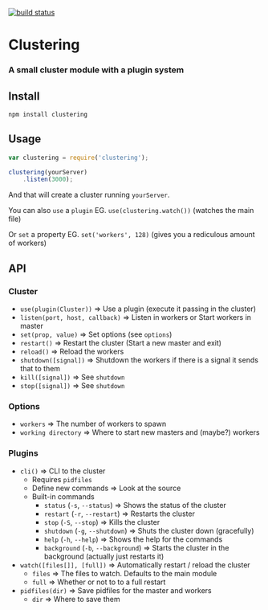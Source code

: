 [![build status](https://secure.travis-ci.org/drewyoung1/clustering.png)](http://travis-ci.org/drewyoung1/clustering)
# Clustering
### A small cluster module with a plugin system

## Install

```shell
npm install clustering
```

## Usage

```javascript
var clustering = require('clustering');

clustering(yourServer)
	.listen(3000);
```

And that will create a cluster running `yourServer`.

You can also `use` a `plugin` EG. `use(clustering.watch())` (watches the main file)

Or `set` a property EG. `set('workers', 128)` (gives you a rediculous amount of workers)

## API

### Cluster

- `use(plugin(Cluster))` => Use a plugin (execute it passing in the cluster)
- `listen(port, host, callback)` => Listen in workers or Start workers in master
- `set(prop, value)` => Set options (see `options`)
- `restart()` => Restart the cluster (Start a new master and exit)
- `reload()` => Reload the workers
- `shutdown([signal])` => Shutdown the workers if there is a signal it sends that to them
- `kill([signal])` => See `shutdown`
- `stop([signal])` => See `shutdown`

### Options

- `workers` => The number of workers to spawn
- `working directory` => Where to start new masters and (maybe?) workers

### Plugins

- `cli()` => CLI to the cluster
	- Requires `pidfiles`
	- Define new commands => Look at the source
	- Built-in commands
		- `status` (`-s`, `--status`) => Shows the status of the cluster
		- `restart` (`-r`, `--restart`) => Restarts the cluster
		- `stop` (`-S`, `--stop`) => Kills the cluster
		- `shutdown` (`-g`, `--shutdown`) => Shuts the cluster down (gracefully)
		- `help` (`-h`, `--help`) => Shows the help for the commands
		- `background` (`-b`, `--background`) => Starts the cluster in the background (actually just restarts it)
- `watch([files[]], [full])` => Automatically restart / reload the cluster
	- `files` => The files to watch. Defaults to the main module
	- `full` => Whether or not to to a full restart
- `pidfiles(dir)` => Save pidfiles for the master and workers
	- `dir` => Where to save them
